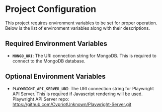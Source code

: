# Project Configuration

This project requires environment variables to be set for proper operation. Below is the list of environment variables along with their descriptions.

## Required Environment Variables

- **`MONGO_URI`**: The URI connection string for MongoDB. This is required to connect to the MongoDB database.

## Optional Environment Variables

- **`PLAYWRIGHT_API_SERVER_URI`**: The URI connection string for Playwright API Server. This is required if Javascript rendering will be used. Playwright API Server repo: https://github.com/CypriotUnknown/Playwright-Server.git